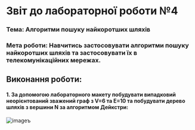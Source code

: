 # Звіт до лабораторної роботи №4

### Тема: Алгоритми пошуку найкоротших шляхів

### Мета роботи: Навчитись застосовувати алгоритми пошуку найкоротших шляхів та застосовувати їх в телекомунікаційних мережах.

## Виконання роботи:

#### 1. За допомогою лабораторного макету побудувати випадковий неорієнтований зважений граф з V=6 та E=10 та побудувати дерево шляхів з вершини N за алгоритмом Дейкстри:

![image](https://github.com/offtarget/basics-of-telecommunications/blob/main/lab4/1.png)ъ
